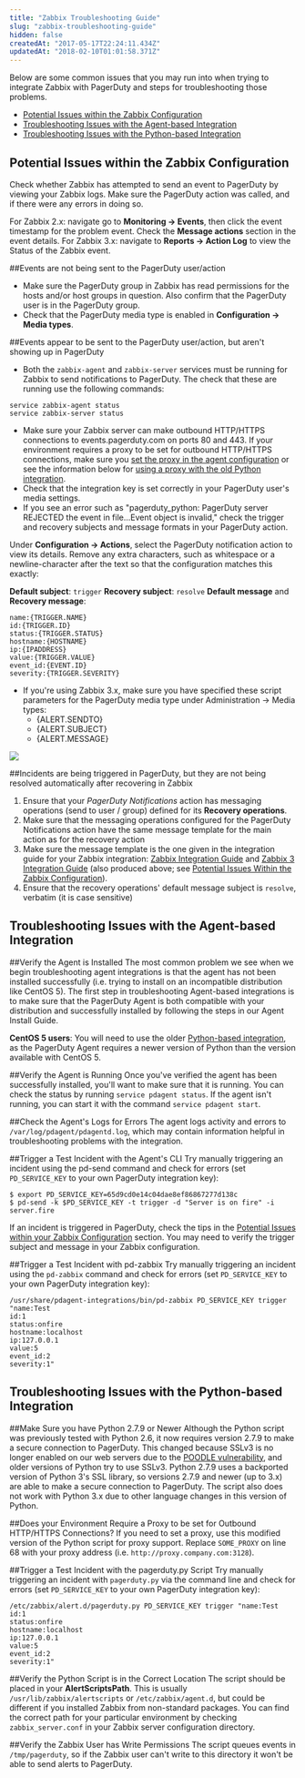 ```yaml
---
title: "Zabbix Troubleshooting Guide"
slug: "zabbix-troubleshooting-guide"
hidden: false
createdAt: "2017-05-17T22:24:11.434Z"
updatedAt: "2018-02-10T01:01:58.371Z"
---
```

Below are some common issues that you may run into when trying to integrate Zabbix with PagerDuty and steps for troubleshooting those problems. 
- [Potential Issues within the Zabbix Configuration](#section-potential-issues-within-the-zabbix-configuration)
- [Troubleshooting Issues with the Agent-based Integration](#section-troubleshooting-issues-with-the-agent-based-integration)
- [Troubleshooting Issues with the Python-based Integration](#section-troubleshooting-issues-with-the-python-based-integration) 
## Potential Issues within the Zabbix Configuration

Check whether Zabbix has attempted to send an event to PagerDuty by viewing your Zabbix logs. Make sure the PagerDuty action was called, and if there were any errors in doing so.

For Zabbix 2.x: navigate go to **Monitoring → Events**, then click the event timestamp for the problem event. Check the **Message actions** section in the event details.
For Zabbix 3.x: navigate to **Reports → Action Log** to view the Status of the Zabbix event.

##Events are not being sent to the PagerDuty user/action
- Make sure the PagerDuty group in Zabbix has read permissions for the hosts and/or host groups in question. Also confirm that the PagerDuty user is in the PagerDuty group.
- Check that the PagerDuty media type is enabled in **Configuration → Media types**.

##Events appear to be sent to the PagerDuty user/action, but aren't showing up in PagerDuty
- Both the `zabbix-agent` and `zabbix-server` services must be running for Zabbix to send notifications to PagerDuty. The check that these are running use the following commands:

```
service zabbix-agent status
service zabbix-server status
```

- Make sure your Zabbix server can make outbound HTTP/HTTPS connections to events.pagerduty.com on ports 80 and 443. If your environment requires a proxy to be set for outbound HTTP/HTTPS connections, make sure you [set the proxy in the agent configuration](https://www.pagerduty.com/docs/guides/agent-install-guide/#Proxy) or see the information below for [using a proxy with the old Python integration](#section-troubleshooting-issues-with-the-python-based-integration).
- Check that the integration key is set correctly in your PagerDuty user's media settings.
- If you see an error such as "pagerduty_python: PagerDuty server REJECTED the event in file...Event object is invalid," check the trigger and recovery subjects and message formats in your PagerDuty action.

Under **Configuration → Actions**, select the PagerDuty notification action to view its details. Remove any extra characters, such as whitespace or a newline-character after the text so that the configuration matches this exactly:

**Default subject**: `trigger`
**Recovery subject**: `resolve`
**Default message** and **Recovery message**:

```
name:{TRIGGER.NAME}
id:{TRIGGER.ID}
status:{TRIGGER.STATUS}
hostname:{HOSTNAME}
ip:{IPADDRESS}
value:{TRIGGER.VALUE}
event_id:{EVENT.ID}
severity:{TRIGGER.SEVERITY}
```
- If you're using Zabbix 3.x, make sure you have specified these script parameters for the PagerDuty media type under Administration → Media types:
    - {ALERT.SENDTO}
    - {ALERT.SUBJECT}
    - {ALERT.MESSAGE}

![](https://files.readme.io/50d6592-ZabbixTroubleshooting_img2.png)

##Incidents are being triggered in PagerDuty, but they are not being resolved automatically after recovering in Zabbix

1. Ensure that your *PagerDuty Notifications* action has messaging operations (send to user / group) defined for its **Recovery operations**.
2. Make sure that the messaging operations configured for the PagerDuty Notifications action have the same message template for the main action as for the recovery action
3. Make sure the message template is the one given in the integration guide for your Zabbix integration: [Zabbix Integration Guide](https://www.pagerduty.com/docs/guides/zabbix-integration-guide/) and [Zabbix 3 Integration Guide](https://www.pagerduty.com/docs/guides/zabbix-3-integration-guide/) (also produced above; see [Potential Issues Within the Zabbix Configuration](#section-potential-issues-within-the-zabbix-configuration)).
4. Ensure that the recovery operations' default message subject is `resolve`, verbatim (it is case sensitive)
## Troubleshooting Issues with the Agent-based Integration

##Verify the Agent is Installed
The most common problem we see when we begin troubleshooting agent integrations is that the agent has not been installed successfully (i.e. trying to install on an incompatible distribution like CentOS 5). The first step in troubleshooting Agent-based integrations is to make sure that the PagerDuty Agent is both compatible with your distribution and successfully installed by following the steps in our Agent Install Guide.

**CentOS 5 users**: You will need to use the older [Python-based integration](https://www.pagerduty.com/docs/guides/zabbix-integration-guide-agentless/), as the PagerDuty Agent requires a newer version of Python than the version available with CentOS 5.

##Verify the Agent is Running
Once you've verified the agent has been successfully installed, you'll want to make sure that it is running. You can check the status by running `service pdagent status`. If the agent isn't running, you can start it with the command `service pdagent start`.

##Check the Agent's Logs for Errors
The agent logs activity and errors to `/var/log/pdagent/pdagentd.log`, which may contain information helpful in troubleshooting problems with the integration.

##Trigger a Test Incident with the Agent's CLI
Try manually triggering an incident using the pd-send command and check for errors (set `PD_SERVICE_KEY` to your own PagerDuty integration key):

```
$ export PD_SERVICE_KEY=65d9cd0e14c04dae8ef86867277d138c
$ pd-send -k $PD_SERVICE_KEY -t trigger -d "Server is on fire" -i server.fire
```

If an incident is triggered in PagerDuty, check the tips in the [Potential Issues within your Zabbix Configuration](#section-potential-issues-within-the-zabbix-configuration) section. You may need to verify the trigger subject and message in your Zabbix configuration.

##Trigger a Test Incident with pd-zabbix
Try manually triggering an incident using the `pd-zabbix` command and check for errors (set `PD_SERVICE_KEY` to your own PagerDuty integration key):

```
/usr/share/pdagent-integrations/bin/pd-zabbix PD_SERVICE_KEY trigger "name:Test
id:1
status:onfire
hostname:localhost
ip:127.0.0.1
value:5
event_id:2
severity:1"
```
## Troubleshooting Issues with the Python-based Integration

##Make Sure you have Python 2.7.9 or Newer
 Although the Python script was previously tested with Python 2.6, it now requires version 2.7.9 to make a secure connection to PagerDuty. This changed because SSLv3 is no longer enabled on our web servers due to the [POODLE vulnerability](https://en.wikipedia.org/wiki/POODLE), and older versions of Python try to use SSLv3. Python 2.7.9 uses a backported version of Python 3's SSL library, so versions 2.7.9 and newer (up to 3.x) are able to make a secure connection to PagerDuty. The script also does not work with Python 3.x due to other language changes in this version of Python.

##Does your Environment Require a Proxy to be set for Outbound HTTP/HTTPS Connections?
If you need to set a proxy, use this modified version of the Python script for proxy support. Replace `SOME_PROXY` on line 68 with your proxy address (i.e. `http://proxy.company.com:3128`).

##Trigger a Test Incident with the pagerduty.py Script
Try manually triggering an incident with `pagerduty.py` via the command line and check for errors (set `PD_SERVICE_KEY` to your own PagerDuty integration key):

```
/etc/zabbix/alert.d/pagerduty.py PD_SERVICE_KEY trigger "name:Test
id:1
status:onfire
hostname:localhost
ip:127.0.0.1
value:5
event_id:2
severity:1"
```

##Verify the Python Script is in the Correct Location
The script should be placed in your **AlertScriptsPath**. This is usually `/usr/lib/zabbix/alertscripts` or `/etc/zabbix/agent.d`, but could be different if you installed Zabbix from non-standard packages. You can find the correct path for your particular environment by checking `zabbix_server.conf` in your Zabbix server configuration directory.

##Verify the Zabbix User has Write Permissions
The script queues events in `/tmp/pagerduty`, so if the Zabbix user can't write to this directory it won't be able to send alerts to PagerDuty.